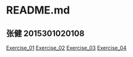 # README.md
## 张健 2015301020108
[Exercise_01](https://github.com/2739515436/compuational_physics_N2015301020108/blob/master/Exercise_01.md)
[Exercise_02](https://github.com/2739515436/compuational_physics_N2015301020108/blob/master/Exercise_02.md)
[Exercise_03](https://github.com/2739515436/compuational_physics_N2015301020108/blob/master/Exercise_03.md)
[Exercise_04](https://github.com/2739515436/compuational_physics_N2015301020108/blob/master/Exercise_04.md)
